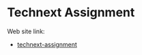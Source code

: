 # Technext Assignment 

Web site link:

- [technext-assignment](https://sobuj-technext-assignment.netlify.app/) 


